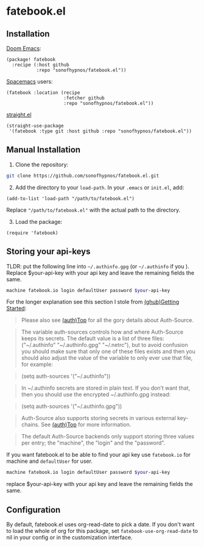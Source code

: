 # fatebook.el


## Installation 

[Doom Emacs](https://github.com/hlissner/doom-emacs):

```elisp
(package! fatebook
  :recipe (:host github
           :repo "sonofhypnos/fatebook.el"))
```


[Spacemacs](http://spacemacs.org) users:

```elisp
(fatebook :location (recipe
                     :fetcher github
                     :repo "sonofhypnos/fatebook.el"))
```

[straight.el](https://github.com/raxod502/straight.el)

``` emacs-lisp
(straight-use-package
 '(fatebook :type git :host github :repo "sonofhypnos/fatebook.el"))
```

## Manual Installation

1. Clone the repository:

```bash
git clone https://github.com/sonofhypnos/fatebook.el.git
```

2. Add the directory to your `load-path`. In your `.emacs` or `init.el`, add:

```elisp
(add-to-list 'load-path "/path/to/fatebook.el")
```

Replace `"/path/to/fatebook.el"` with the actual path to the directory.

3. Load the package:

```elisp
(require 'fatebook)
```


## Storing your api-keys

TLDR: put the following line into `~/.authinfo.gpg` (or `~/.authinfo` if you ). Replace $your-api-key with your api key and leave the remaining fields the same.
``` sh
machine fatebook.io login defaultUser password $your-api-key
```

For the longer explanation see this section I stole from [(ghub)Getting Started](https://magit.vc/manual/ghub/Storing-a-Token.html):

> Please also see [(auth)Top](https://www.gnu.org/software/emacs/manual/html_node/auth/index.html#Top) for all the gory details about Auth-Source.

> The variable auth-sources controls how and where Auth-Source keeps its secrets. The default value is a list of three files: ("~/.authinfo" "~/.authinfo.gpg" "~/.netrc"), but to avoid confusion you should make sure that only one of these files exists and then you should also adjust the value of the variable to only ever use that file, for example:

> (setq auth-sources '("~/.authinfo"))

> In ~/.authinfo secrets are stored in plain text. If you don’t want that, then you should use the encrypted ~/.authinfo.gpg instead:

> (setq auth-sources '("~/.authinfo.gpg"))

> Auth-Source also supports storing secrets in various external key-chains. See [(auth)Top](https://www.gnu.org/software/emacs/manual/html_node/auth/index.html#Top) for more information. 

> The default Auth-Source backends only support storing three values per entry; the "machine", the "login" and the "password".

If you want fatebook.el to be able to find your api key use `fatebook.io` for machine and `defaultUser` for user.




``` sh
machine fatebook.io login defaultUser password $your-api-key
```

replace $your-api-key with your api key and leave the remaining fields the same.

## Configuration

By default, fatebook.el uses org-read-date to pick a date. If you don't want to load the whole of org for this package, set `fatebook-use-org-read-date` to nil in your config or in the customization interface.

